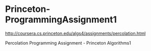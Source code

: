 Princeton-ProgrammingAssignment1
================================

http://coursera.cs.princeton.edu/algs4/assignments/percolation.html

Percolation Programming Assignment - Princeton Algorithms1
